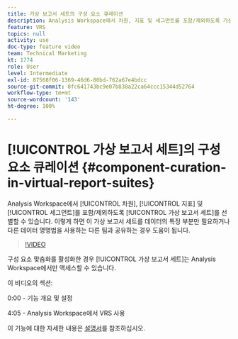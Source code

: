 ```yaml
---
title: 가상 보고서 세트의 구성 요소 큐레이션
description: Analysis Workspace에서 차원, 지표 및 세그먼트를 포함/제외하도록 가상 보고서 세트를 선별할 수 있습니다. 이렇게 하면 이 가상 보고서 세트를 데이터의 특정 부분만 필요하거나 다른 데이터 명명법을 사용하는 다른 팀과 공유하는 경우 도움이 됩니다.
feature: VRS
topics: null
activity: use
doc-type: feature video
team: Technical Marketing
kt: 1774
role: User
level: Intermediate
exl-id: 87568f06-1369-46d6-80bd-762a67e4bdcc
source-git-commit: 8fc641743bc9e07b838a22ca64ccc15344d52764
workflow-type: tm+mt
source-wordcount: '143'
ht-degree: 100%

---
```


# [!UICONTROL 가상 보고서 세트]의 구성 요소 큐레이션 {#component-curation-in-virtual-report-suites}

Analysis Workspace에서 [!UICONTROL 차원], [!UICONTROL 지표] 및 [!UICONTROL 세그먼트]를 포함/제외하도록 [!UICONTROL 가상 보고서 세트]를 선별할 수 있습니다. 이렇게 하면 이 가상 보고서 세트를 데이터의 특정 부분만 필요하거나 다른 데이터 명명법을 사용하는 다른 팀과 공유하는 경우 도움이 됩니다.

>[!VIDEO](https://video.tv.adobe.com/v/23544/?quality=12&learn=on)

구성 요소 맞춤화를 활성화한 경우 [!UICONTROL 가상 보고서 세트]는 Analysis Workspace에서만 액세스할 수 있습니다.

이 비디오의 섹션:

0:00 - 기능 개요 및 설정

4:05 - Analysis Workspace에서 VRS 사용

이 기능에 대한 자세한 내용은 [설명서](https://experienceleague.adobe.com/docs/analytics/components/virtual-report-suites/vrs-components.html?lang=ko)를 참조하십시오.
